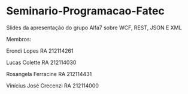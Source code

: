 Seminario-Programacao-Fatec
===========================

Slides da apresentação do grupo Alfa7 sobre WCF, REST, JSON E XML

Membros:

Erondi Lopes
RA 212114261

Lucas Colette
RA 212114030

Rosangela Ferracine
RA 212114431

Vinícius José Crecenzi
RA 212114000